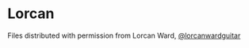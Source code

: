 # Lorcan

Files distributed with permission from Lorcan Ward, [@lorcanwardguitar](https://www.instagram.com/lorcanwardguitar/)
